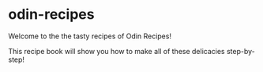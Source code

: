 # odin-recipes

Welcome to the the tasty recipes of Odin Recipes!

This recipe book will show you how to make all of these delicacies
step-by-step!
